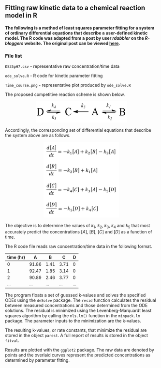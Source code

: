 ## Fitting raw kinetic data to a chemical reaction model in R

#### The following is a method of least squares parameter fitting for a system of ordinary differential equations that describe a user-defined kinetic model. The R code was adapted from a post by user *rdabbler* on the *R-bloggers* website. The original post can be viewed **[here](http://www.r-bloggers.com/learning-r-parameter-fitting-for-models-involving-differential-equations/).** 

### File list

`KS35pH7.csv` - representative raw concentration/time data

`ode_solve.R` - R code for kinetic parameter fitting

`Time_course.png` - representative plot produced by `ode_solve.R`

The proposed competitive reaction scheme is shown below.

<p align="center">
  <img src="comp_kinetics.png" width="300" height="70" />
</p>

Accordingly, the corresponding set of differential equations that describe the system above are as follows.

<p align="center">
  <img src="equations.png" width="250" height="250" />
</p>

The objective is to determine the values of $k_1$, $k_2$, $k_3$, $k_4$ and $k_5$ that most accurately predict the concentrations $[A]$, $[B]$, $[C]$ and $[D]$ as a function of time.

The R code file reads raw concentration/time data in the following format.

time (hr) | A | B | C | D 
--- | --- | --- | --- | --- 
0 | 91.86 | 1.41 | 3.71 | 0 
1 | 92.47 | 1.85 | 3.14 | 0
2 | 90.89 | 2.46 | 3.77 | 0
... | ... | ... | ... | ...

The program floats a set of guessed k-values and solves the specified ODEs using the `deSolve` package. The `resid` function calculates the residual between measured concentrations and those determined from the ODE solutions. The residual is minimized using the Levenberg-Marquardt least squares algorithm by calling the `nls.lm()` function in the `minpack.lm` package. The parameter inputs to the minimization are the k-values. 

The resulting k-values, or rate constants, that minimize the residual are stored in the object `parest`. A full report of results is stored in the object `fitval`.

Results are plotted with the `ggplot2` package. The raw data are denoted by points and the overlaid curves represent the predicted concentrations as determined by parameter fitting.
